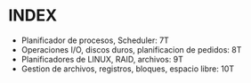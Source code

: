 # INDEX

* Planificador de procesos, Scheduler: 7T
* Operaciones I/O, discos duros, planificacion de pedidos: 8T
* Planificadores de LINUX, RAID, archivos: 9T
* Gestion de archivos, registros, bloques, espacio libre: 10T
